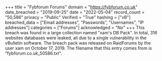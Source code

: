 +++
title = "Fybforum Forums"
domain = "https://fybforum.co.uk"
date_breached = "2019-09-25"
date = "2022-05-04"
record_count = "50,586"
privacy = "Public"
Verified = "True"
hashing = ["vB"]
breached_data = ["Email addresses", "Passwords", "Usernames", "IP addresses"]
categories = ["Forums"]
acknowledged = "No"
+++
This breach was found in a large collection named "xam's DB Pack". In total, 316 websites databases were leaked, all due to a single vulnerability in the vBulletin software. The breach pack was released on RaidForums by the user xam on October 17, 2019. The filename that this entry comes from is "fybforum.co.uk_50586.txt".

